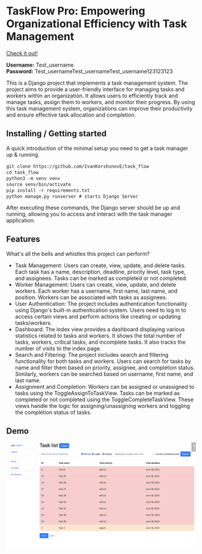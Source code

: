 # TaskFlow Pro: Empowering Organizational Efficiency with Task Management
[Check it out!](https://task-manager-y3r3.onrender.com/)

**Username:** Test_username  
**Password:** Test_usernameTest_usernameTest_username123123123

This is a Django project that implements a task management system. The project aims to provide a user-friendly interface for managing tasks and workers within an organization. It allows users to efficiently track and manage tasks, assign them to workers, and monitor their progress. By using this task management system, organizations can improve their productivity and ensure effective task allocation and completion.

## Installing / Getting started

A quick introduction of the minimal setup you need to get a task manager up &
running.

```shell
git clone https://github.com/IvanKorshunovE/task_flow
cd task_flow
python3 -m venv venv
source venv/bin/activate
pip install -r requirements.txt
python manage.py runserver # starts Django Server
```

After executing these commands, the Django server should be up and running, allowing you to access and interact with the task manager application.

## Features

What's all the bells and whistles this project can perform?
* Task Management: Users can create, view, update, and delete tasks. Each task has a name, description, deadline, priority level, task type, and assignees. Tasks can be marked as completed or not completed.
* Worker Management: Users can create, view, update, and delete workers. Each worker has a username, first name, last name, and position. Workers can be associated with tasks as assignees.
* User Authentication: The project includes authentication functionality using Django's built-in authentication system. Users need to log in to access certain views and perform actions like creating or updating tasks/workers.
* Dashboard: The index view provides a dashboard displaying various statistics related to tasks and workers. It shows the total number of tasks, workers, critical tasks, and incomplete tasks. It also tracks the number of visits to the index page.
* Search and Filtering: The project includes search and filtering functionality for both tasks and workers. Users can search for tasks by name and filter them based on priority, assignee, and completion status. Similarly, workers can be searched based on username, first name, and last name.
* Assignment and Completion: Workers can be assigned or unassigned to tasks using the ToggleAssignToTaskView. Tasks can be marked as completed or not completed using the ToggleCompleteTaskView. These views handle the logic for assigning/unassigning workers and toggling the completion status of tasks.

## Demo 

![task_manager_demo.png](task_manager_demo.png)

[//]: # (## Configuration)

[//]: # ()
[//]: # ([//]: # &#40;Here you should write what are all of the configurations a user can enter when&#41;)

[//]: # (using the project.)

[//]: # ()
[//]: # (#### Argument 1)

[//]: # (Type: `String`  )

[//]: # (Default: `'default value'`)

[//]: # ()
[//]: # (State what an argument does and how you can use it. If needed, you can provide)

[//]: # (an example below.)

[//]: # ()
[//]: # (Example:)

[//]: # (```bash)

[//]: # (awesome-project "Some other value"  # Prints "You're nailing this readme!")

[//]: # (```)

[//]: # ()
[//]: # (#### Argument 2)

[//]: # (Type: `Number|Boolean`  )

[//]: # (Default: 100)

[//]: # ()
[//]: # (Copy-paste as many of these as you need.)

[//]: # ()
[//]: # (## Contributing)

[//]: # ()
[//]: # (When you publish something open source, one of the greatest motivations is that)

[//]: # (anyone can just jump in and start contributing to your project.)

[//]: # ()
[//]: # (These paragraphs are meant to welcome those kind souls to feel that they are)

[//]: # (needed. You should state something like:)

[//]: # ()
[//]: # ("If you'd like to contribute, please fork the repository and use a feature)

[//]: # (branch. Pull requests are warmly welcome.")

[//]: # ()
[//]: # (If there's anything else the developer needs to know &#40;e.g. the code style)

[//]: # (guide&#41;, you should link it here. If there's a lot of things to take into)

[//]: # (consideration, it is common to separate this section to its own file called)

[//]: # (`CONTRIBUTING.md` &#40;or similar&#41;. If so, you should say that it exists here.)

[//]: # ()
[//]: # (## Links)

[//]: # ()
[//]: # (Even though this information can be found inside the project on machine-readable)

[//]: # (format like in a .json file, it's good to include a summary of most useful)

[//]: # (links to humans using your project. You can include links like:)

[//]: # ()
[//]: # (- Project homepage: https://your.github.com/awesome-project/)

[//]: # (- Repository: https://github.com/your/awesome-project/)

[//]: # (- Issue tracker: https://github.com/your/awesome-project/issues)

[//]: # (  - In case of sensitive bugs like security vulnerabilities, please contact)

[//]: # (    my@email.com directly instead of using issue tracker. We value your effort)

[//]: # (    to improve the security and privacy of this project!)

[//]: # (- Related projects:)

[//]: # (  - Your other project: https://github.com/your/other-project/)

[//]: # (  - Someone else's project: https://github.com/someones/awesome-project/)

[//]: # ()
[//]: # ()
[//]: # (## Licensing)

[//]: # ()
[//]: # (One really important part: Give your project a proper license. Here you should)

[//]: # (state what the license is and how to find the text version of the license.)

[//]: # (Something like:)

[//]: # ()
[//]: # ("The code in this project is licensed under MIT license.")
